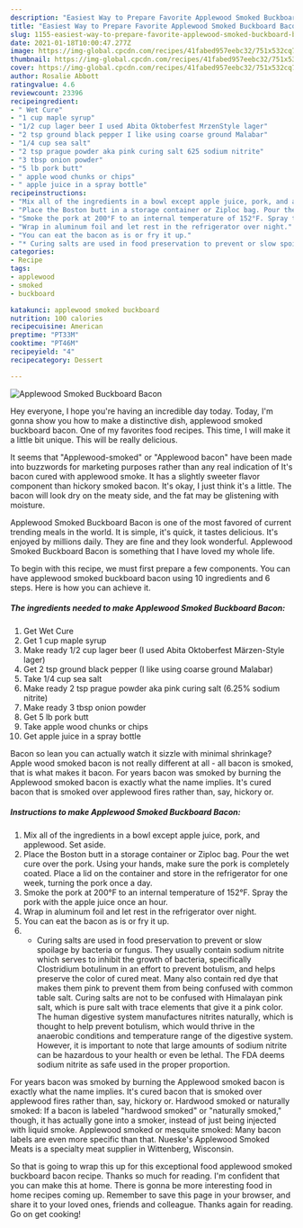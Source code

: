 ```yaml
---
description: "Easiest Way to Prepare Favorite Applewood Smoked Buckboard Bacon"
title: "Easiest Way to Prepare Favorite Applewood Smoked Buckboard Bacon"
slug: 1155-easiest-way-to-prepare-favorite-applewood-smoked-buckboard-bacon
date: 2021-01-18T10:00:47.277Z
image: https://img-global.cpcdn.com/recipes/41fabed957eebc32/751x532cq70/applewood-smoked-buckboard-bacon-recipe-main-photo.jpg
thumbnail: https://img-global.cpcdn.com/recipes/41fabed957eebc32/751x532cq70/applewood-smoked-buckboard-bacon-recipe-main-photo.jpg
cover: https://img-global.cpcdn.com/recipes/41fabed957eebc32/751x532cq70/applewood-smoked-buckboard-bacon-recipe-main-photo.jpg
author: Rosalie Abbott
ratingvalue: 4.6
reviewcount: 23396
recipeingredient:
- " Wet Cure"
- "1 cup maple syrup"
- "1/2 cup lager beer I used Abita Oktoberfest MrzenStyle lager"
- "2 tsp ground black pepper I like using coarse ground Malabar"
- "1/4 cup sea salt"
- "2 tsp prague powder aka pink curing salt 625 sodium nitrite"
- "3 tbsp onion powder"
- "5 lb pork butt"
- " apple wood chunks or chips"
- " apple juice in a spray bottle"
recipeinstructions:
- "Mix all of the ingredients in a bowl except apple juice, pork, and applewood. Set aside."
- "Place the Boston butt in a storage container or Ziploc bag. Pour the wet cure over the pork. Using your hands, make sure the pork is completely coated. Place a lid on the container and store in the refrigerator for one week, turning the pork once a day."
- "Smoke the pork at 200°F to an internal temperature of 152°F. Spray the pork with the apple juice once an hour."
- "Wrap in aluminum foil and let rest in the refrigerator over night."
- "You can eat the bacon as is or fry it up."
- "* Curing salts are used in food preservation to prevent or slow spoilage by bacteria or fungus. They usually contain sodium nitrite which serves to inhibit the growth of bacteria, specifically Clostridium botulinum in an effort to prevent botulism, and helps preserve the color of cured meat. Many also contain red dye that makes them pink to prevent them from being confused with common table salt. Curing salts are not to be confused with Himalayan pink salt, which is pure salt with trace elements that give it a pink color. The human digestive system manufactures nitrites naturally, which is thought to help prevent botulism, which would thrive in the anaerobic conditions and temperature range of the digestive system. However, it is important to note that large amounts of sodium nitrite can be hazardous to your health or even be lethal. The FDA deems sodium nitrite as safe used in the proper proportion."
categories:
- Recipe
tags:
- applewood
- smoked
- buckboard

katakunci: applewood smoked buckboard 
nutrition: 100 calories
recipecuisine: American
preptime: "PT33M"
cooktime: "PT46M"
recipeyield: "4"
recipecategory: Dessert

---
```



![Applewood Smoked Buckboard Bacon](https://img-global.cpcdn.com/recipes/41fabed957eebc32/751x532cq70/applewood-smoked-buckboard-bacon-recipe-main-photo.jpg)

Hey everyone, I hope you're having an incredible day today. Today, I'm gonna show you how to make a distinctive dish, applewood smoked buckboard bacon. One of my favorites food recipes. This time, I will make it a little bit unique. This will be really delicious.

It seems that &#34;Applewood-smoked&#34; or &#34;Applewood bacon&#34; have been made into buzzwords for marketing purposes rather than any real indication of It&#39;s bacon cured with applewood smoke. It has a slightly sweeter flavor component than hickory smoked bacon. It&#39;s okay, I just think it&#39;s a little. The bacon will look dry on the meaty side, and the fat may be glistening with moisture.

Applewood Smoked Buckboard Bacon is one of the most favored of current trending meals in the world. It is simple, it's quick, it tastes delicious. It's enjoyed by millions daily. They are fine and they look wonderful. Applewood Smoked Buckboard Bacon is something that I have loved my whole life.


To begin with this recipe, we must first prepare a few components. You can have applewood smoked buckboard bacon using 10 ingredients and 6 steps. Here is how you can achieve it.

<!--inarticleads1-->

##### The ingredients needed to make Applewood Smoked Buckboard Bacon:

1. Get  Wet Cure
1. Get 1 cup maple syrup
1. Make ready 1/2 cup lager beer (I used Abita Oktoberfest Märzen-Style lager)
1. Get 2 tsp ground black pepper (I like using coarse ground Malabar)
1. Take 1/4 cup sea salt
1. Make ready 2 tsp prague powder aka pink curing salt (6.25% sodium nitrite)
1. Make ready 3 tbsp onion powder
1. Get 5 lb pork butt
1. Take  apple wood chunks or chips
1. Get  apple juice in a spray bottle


Bacon so lean you can actually watch it sizzle with minimal shrinkage? Apple wood smoked bacon is not really different at all - all bacon is smoked, that is what makes it bacon. For years bacon was smoked by burning the Applewood smoked bacon is exactly what the name implies. It&#39;s cured bacon that is smoked over applewood fires rather than, say, hickory or. 

<!--inarticleads2-->

##### Instructions to make Applewood Smoked Buckboard Bacon:

1. Mix all of the ingredients in a bowl except apple juice, pork, and applewood. Set aside.
1. Place the Boston butt in a storage container or Ziploc bag. Pour the wet cure over the pork. Using your hands, make sure the pork is completely coated. Place a lid on the container and store in the refrigerator for one week, turning the pork once a day.
1. Smoke the pork at 200°F to an internal temperature of 152°F. Spray the pork with the apple juice once an hour.
1. Wrap in aluminum foil and let rest in the refrigerator over night.
1. You can eat the bacon as is or fry it up.
1. * Curing salts are used in food preservation to prevent or slow spoilage by bacteria or fungus. They usually contain sodium nitrite which serves to inhibit the growth of bacteria, specifically Clostridium botulinum in an effort to prevent botulism, and helps preserve the color of cured meat. Many also contain red dye that makes them pink to prevent them from being confused with common table salt. Curing salts are not to be confused with Himalayan pink salt, which is pure salt with trace elements that give it a pink color. The human digestive system manufactures nitrites naturally, which is thought to help prevent botulism, which would thrive in the anaerobic conditions and temperature range of the digestive system. However, it is important to note that large amounts of sodium nitrite can be hazardous to your health or even be lethal. The FDA deems sodium nitrite as safe used in the proper proportion.


For years bacon was smoked by burning the Applewood smoked bacon is exactly what the name implies. It&#39;s cured bacon that is smoked over applewood fires rather than, say, hickory or. Hardwood smoked or naturally smoked: If a bacon is labeled &#34;hardwood smoked&#34; or &#34;naturally smoked,&#34; though, it has actually gone into a smoker, instead of just being injected with liquid smoke. Applewood smoked or mesquite smoked: Many bacon labels are even more specific than that. Nueske&#39;s Applewood Smoked Meats is a specialty meat supplier in Wittenberg, Wisconsin. 

So that is going to wrap this up for this exceptional food applewood smoked buckboard bacon recipe. Thanks so much for reading. I'm confident that you can make this at home. There is gonna be more interesting food in home recipes coming up. Remember to save this page in your browser, and share it to your loved ones, friends and colleague. Thanks again for reading. Go on get cooking!
